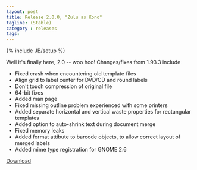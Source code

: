 ```yaml
---
layout: post
title: Release 2.0.0, "Zulu as Kono"
tagline: (Stable)
category : releases
tags:
---
```

{% include JB/setup %}

Well it's finally here, 2.0 -- woo hoo! Changes/fixes from 1.93.3 include

- Fixed crash when encountering old template files
- Align grid to label center for DVD/CD and round labels
- Don't touch compression of original file
- 64-bit fixes
- Added man page
- Fixed missing outline problem experienced with some printers
- Added separate horizontal and vertical waste properties for rectangular templates
- Added option to auto-shrink text during document merge
- Fixed memory leaks
- Added format attibute to barcode objects, to allow correct layout of merged labels
- Added mime type registration for GNOME 2.6

[Download](/pages/download.html)
